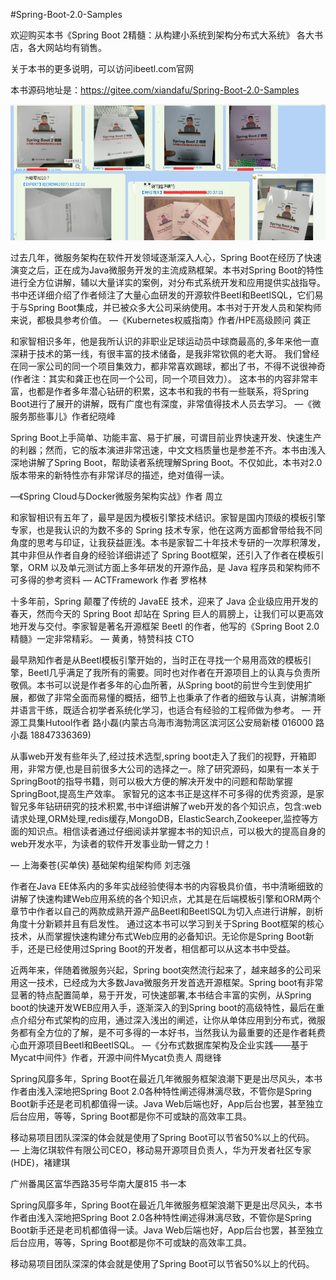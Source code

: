 #Spring-Boot-2.0-Samples

欢迎购买本书《Spring Boot 2精髓：从构建小系统到架构分布式大系统》
各大书店，各大网站均有销售。

关于本书的更多说明，可以访问ibeetl.com官网

本书源码地址是：https://gitee.com/xiandafu/Spring-Boot-2.0-Samples

![](all.png)





过去几年，微服务架构在软件开发领域逐渐深入人心，Spring Boot在经历了快速演变之后，正在成为Java微服务开发的主流成熟框架。本书对Spring Boot的特性进行全方位讲解，辅以大量详实的案例，对分布式系统开发和应用提供实战指导。书中还详细介绍了作者倾注了大量心血研发的开源软件Beetl和BeetlSQL，它们易于与Spring Boot集成，并已被众多大公司采纳使用。本书对于开发人员和架构师来说，都极具参考价值。
—《Kubernetes权威指南》作者/HPE高级顾问 龚正


和家智相识多年，他是我所认识的非职业足球运动员中球商最高的,多年来他一直深耕于技术的第一线，有很丰富的技术储备，是我非常钦佩的老大哥。
我们曾经在同一家公司的同一个项目集效力，都非常喜欢踢球，都出了书，不得不说很神奇(作者注：其实和龚正也在同一个公司，同一个项目效力）。
这本书的内容非常丰富，也都是作者多年潜心钻研的积累，这本书和我的书有一些联系，将Spring Boot进行了展开的讲解，既有广度也有深度，非常值得技术人员去学习。
—《微服务那些事儿》作者纪晓峰




Spring Boot上手简单、功能丰富、易于扩展，可谓目前业界快速开发、快速生产的利器；然而，它的版本演进非常迅速，中文文档质量也是参差不齐。本书由浅入深地讲解了Spring Boot，帮助读者系统理解Spring Boot。不仅如此，本书对2.0版本带来的新特性亦有非常详尽的描述，绝对值得一读。

—《Spring Cloud与Docker微服务架构实战》作者 周立

和家智相识有五年了，最早是因为模板引擎技术结识。家智是国内顶级的模板引擎专家，也是我认识的为数不多的 Spring 技术专家，他在这两方面都曾带给我不同角度的思考与印证，让我获益匪浅。本书是家智二十年技术专研的一次厚积薄发，其中非但从作者自身的经验详细讲述了 Spring  Boot框架，还引入了作者在模板引擎，ORM 以及单元测试方面上多年研发的开源作品，是 Java 程序员和架构师不可多得的参考资料
— ACTFramework 作者 罗格林


十多年前，Spring 颠覆了传统的 JavaEE 技术，迎来了 Java 企业级应用开发的春天，然而今天的 Spring Boot 却站在 Spring 巨人的肩膀上，让我们可以更高效地开发与交付。李家智是著名开源框架 Beetl 的作者，他写的《Spring Boot 2.0 精髓》一定非常精彩。
— 黄勇，特赞科技 CTO


最早熟知作者是从Beetl模板引擎开始的，当时正在寻找一个易用高效的模板引擎，Beetl几乎满足了我所有的需要。同时也对作者在开源项目上的认真与负责所敬佩。本书可以说是作者多年的心血所著，从Spring boot的前世今生到使用扩展，都做了非常全面而易懂的概括，细节上也秉承了作者的细致与认真，讲解清晰并语言干练，既适合初学者系统化学习，也适合有经验的工程师做为参考。
— 开源工具集Hutool作者 路小磊(内蒙古乌海市海勃湾区滨河区公安局新楼 016000 路小磊 18847336369)



从事web开发有些年头了,经过技术选型,spring boot走入了我们的视野，开箱即用，非常方便,也是目前很多大公司的选择之一。除了研究源码，如果有一本关于SpringBoot的指导书籍，则可以极大方便的解决开发中的问题和帮助掌握SpringBoot,提高生产效率。
家智兄的这本书正是这样不可多得的优秀资源，是家智兄多年钻研研究的技术积累,书中详细讲解了web开发的各个知识点，包含:web请求处理,ORM处理,redis缓存,MongoDB，ElasticSearch,Zookeeper,监控等方面的知识点。相信读者通过仔细阅读并掌握本书的知识点，可以极大的提高自身的web开发水平，为读者的软件开发事业助一臂之力！

—  上海秦苍(买单侠) 基础架构组架构师 刘志强

作者在Java EE体系内的多年实战经验使得本书的内容极具价值，书中清晰细致的讲解了快速构建Web应用系统的各个知识点，尤其是在后端模板引擎和ORM两个章节中作者以自己的两款成熟开源产品Beetl和BeetlSQL为切入点进行讲解，剖析角度十分新颖并且有启发性。
通过这本书可以学习到关于Spring Boot框架的核心技术，从而掌握快速构建分布式Web应用的必备知识。无论你是Spring Boot新手，还是已经使用过Spring Boot的开发者，相信都可以从这本书中受益。



近两年来，伴随着微服务兴起，Spring boot突然流行起来了，越来越多的公司采用这一技术，已经成为大多数Java微服务开发首选开源框架。Spring boot有非常显著的特点配置简单，易于开发，可快速部署,本书结合丰富的实例，从Spring boot的快速开发WEB应用入手，逐渐深入的到Spring boot的高级特性，最后在重点介绍分布式架构的应用，通过深入浅出的阐述，让你从单体应用到分布式，微服务都有全方位的了解，是不可多得的一本好书，当然我认为最重要的还是作者耗费心血开源项目Beetl和BeetlSQL。
—《分布式数据库架构及企业实践——基于Mycat中间件》作者，开源中间件Mycat负责人 周继锋


Spring风靡多年，Spring Boot在最近几年微服务框架浪潮下更是出尽风头，本书作者由浅入深地把Spring Boot 2.0各种特性阐述得淋漓尽致，不管你是Spring Boot新手还是老司机都值得一读。Java Web后端也好，App后台也罢，甚至独立后台应用，等等，Spring Boot都是你不可或缺的高效率工具。

移动易项目团队深深的体会就是使用了Spring Boot可以节省50%以上的代码。
— 上海亿琪软件有限公司CEO，移动易开源项目负责人，华为开发者社区专家(HDE)，褚建琪


广州番禺区富华西路35号华南大厦815 书一本

Spring风靡多年，Spring Boot在最近几年微服务框架浪潮下更是出尽风头，本书作者由浅入深地把Spring Boot 2.0各种特性阐述得淋漓尽致，不管你是Spring Boot新手还是老司机都值得一读。Java Web后端也好，App后台也罢，甚至独立后台应用，等等，Spring Boot都是你不可或缺的高效率工具。

移动易项目团队深深的体会就是使用了Spring Boot可以节省50%以上的代码。

